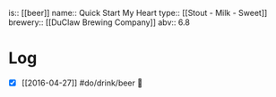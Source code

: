 is:: [[beer]]
name:: Quick Start My Heart
type:: [[Stout - Milk - Sweet]]
brewery:: [[DuClaw Brewing Company]]
abv:: 6.8

# Log
- [x] [[2016-04-27]] #do/drink/beer 🤞
